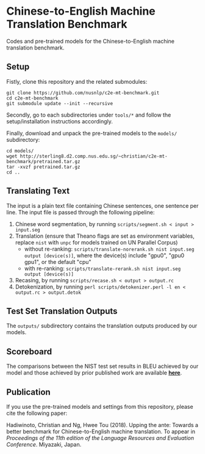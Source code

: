 Chinese-to-English Machine Translation Benchmark
================================================

Codes and pre-trained models for the Chinese-to-English machine translation benchmark.


Setup
-----

Fistly, clone this repository and the related submodules:

```
git clone https://github.com/nusnlp/c2e-mt-benchmark.git
cd c2e-mt-benchmark
git submodule update --init --recursive
```

Secondly, go to each subdirectories under `tools/*` and follow the setup/installation instructions accordingly.

Finally, download and unpack the pre-trained models to the `models/` subdirectory:

```
cd models/
wget http://sterling8.d2.comp.nus.edu.sg/~christian/c2e-mt-benchmark/pretrained.tar.gz
tar -xvzf pretrained.tar.gz
cd ..
```

Translating Text
----------------

The input is a plain text file containing Chinese sentences, one sentence per line. The input file is passed through the following pipeline:

1. Chinese word segmentation, by running `scripts/segment.sh < input > input.seg`
2. Translation (ensure that Theano flags are set as environment variables, replace `nist` with `unpc` for models trained on UN Parallel Corpus)
   * without re-ranking: `scripts/translate-norerank.sh nist input.seg output [device(s)]`, where the device(s) include "gpu0", "gpu0 gpu1", or the default "cpu"
   * with re-ranking: `scripts/translate-rerank.sh nist input.seg output [device(s)]`
3. Recasing, by running `scripts/recase.sh < output > output.rc`
4. Detokenization, by running `perl scripts/detokenizer.perl -l en < output.rc > output.detok`


Test Set Translation Outputs
----------------------------

The `outputs/` subdirectory contains the translation outputs produced by our models.

Scoreboard
----------

The comparisons between the NIST test set results in BLEU achieved by our model and those achieved by prior published work are available [__here__](https://1drv.ms/x/s!AtgLdmtlqxqugTomChq7GidBY3cS).


Publication
-----------

If you use the pre-trained models and settings from this repository, please cite the following paper:

Hadiwinoto, Christian and Ng, Hwee Tou (2018). Upping the ante: Towards a better benchmark for Chinese-to-English machine translation. To appear in *Proceedings of the 11th edition of the Language Resources and Evaluation Conference*. Miyazaki, Japan.
